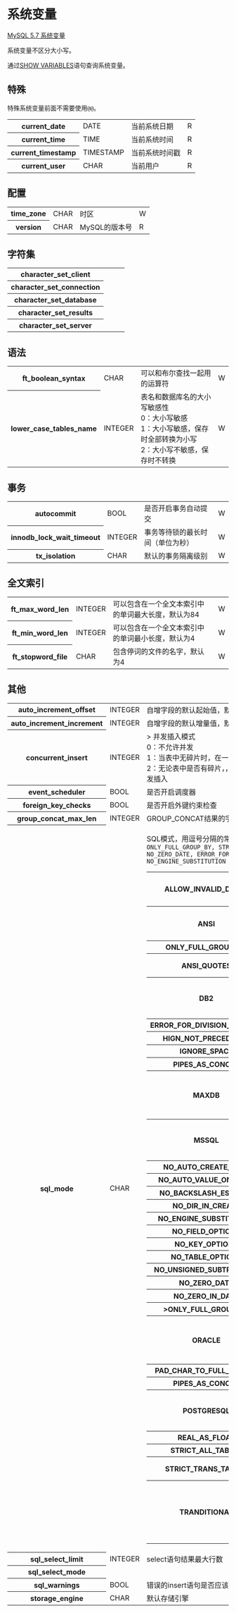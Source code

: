 # 系统变量

[MySQL 5.7 系统变量](https://dev.mysql.com/doc/refman/5.7/en/server-system-variable-reference.html)

系统变量不区分大小写。

通过[SHOW VARIABLES](../grammar/show-variables-statement.md)语句查询系统变量。

## 特殊

特殊系统变量前面不需要使用`@@`。

<table>
    <tr>
        <th>current_date</th>
        <td>DATE</td>
        <td>当前系统日期</td>
        <td>R</td>
    </tr>
    <tr>
        <th>current_time</th>
        <td>TIME</td>
        <td>当前系统时间</td>
        <td>R</td>
    </tr>
    <tr>
        <th>current_timestamp</th>
        <td>TIMESTAMP</td>
        <td>当前系统时间戳</td>
        <td>R</td>
    </tr>
    <tr>
        <th>current_user</th>
        <td>CHAR</td>
        <td>当前用户</td>
        <td>R</td>
    </tr>
</table>


## 配置

<table>
    <tr>
        <th>time_zone</th>
        <td>CHAR</td>
        <td>时区</td>
        <td>W</td>
    </tr>
    <tr>
        <th>version</th>
        <td>CHAR</td>
        <td>MySQL的版本号</td>
        <td>R</td>
    </tr>
</table>

## 字符集

<table>
    <tr>
        <th>character_set_client</th>
        <td></td>
        <td></td>
        <td></td>
    </tr>
    <tr>
        <th>character_set_connection</th>
        <td></td>
        <td></td>
        <td></td>
    </tr>
    <tr>
        <th>character_set_database</th>
        <td></td>
        <td></td>
        <td></td>
    </tr>
    <tr>
        <th>character_set_results</th>
        <td></td>
        <td></td>
        <td></td>
    </tr>
    <tr>
        <th>character_set_server</th>
        <td></td>
        <td></td>
        <td></td>
    </tr>
</table>


## 语法

<table>
    <tr>
        <th>ft_boolean_syntax</th>
        <td>CHAR</td>
        <td>可以和布尔查找一起用的运算符</td>
        <td>W</td>
    </tr>
    <tr>
        <th>lower_case_tables_name</th>
        <td>INTEGER</td>
        <td>
            表名和数据库名的大小写敏感性  
            <br>0：大小写敏感  
            <br/>1：大小写敏感，保存时全部转换为小写  
            <br/>2：大小写不敏感，保存时不转换
        </td>
        <td>W</td>
    </tr>
</table>

## 事务

<table>
    <tr>
        <th>autocommit</th>
        <td>BOOL</td>
        <td>是否开启事务自动提交</td>
        <td>W</td>
    </tr>
    <tr>
        <th>innodb_lock_wait_timeout</th>
        <td>INTEGER</td>
        <td>事务等待锁的最长时间（单位为秒）</td>
        <td>W</td>
    </tr>
    <tr>
        <th>tx_isolation</th>
        <td>CHAR</td>
        <td>默认的事务隔离级别</td>
        <td>W</td>
    </tr>
</table>

## 全文索引

<table>
    <tr>
        <th>ft_max_word_len</th>
        <td>INTEGER</td>
        <td>可以包含在一个全文本索引中的单词最大长度，默认为84</td>
        <td>W</td>
    </tr>
    <tr>
        <th>ft_min_word_len</th>
        <td>INTEGER</td>
        <td>可以包含在一个全文本索引中的单词最小长度，默认为4</td>
        <td>W</td>
    </tr>
    <tr>
        <th>ft_stopword_file</th>
        <td>CHAR</td>
        <td>包含停词的文件的名字，默认为4</td>
        <td>W</td>
    </tr>
</table>
		
## 其他

<table>
    <tr>
        <th>auto_increment_offset</th>
        <td>INTEGER</td>
        <td>自增字段的默认起始值，默认为1</td>
        <td>W</td>
    </tr>
    <tr>
        <th>auto_increment_increment</th>
        <td>INTEGER</td>
        <td>自增字段的默认增量值，默认为1</td>
        <td>W</td>
    </tr>
    <tr>
        <th>concurrent_insert</th>
        <td>INTEGER</td>
        <td>>
            并发插入模式
            <br/>0：不允许并发
            <br/>1：当表中无碎片时，在一个进程读表时，另一个进程在尾部并发插入  
            <br/>2：无论表中是否有碎片，，在一个进程读表时，另一个进程都在尾部并发插入
        </td>
        <td>W</td>
    </tr>
    <tr>
        <th>event_scheduler</th>
        <td>BOOL</td>
        <td>是否开启调度器</td>
        <td>W</td>
    </tr>
    <tr>
        <th>foreign_key_checks</th>
        <td>BOOL</td>
        <td>是否开启外键约束检查</td>
        <td>W</td>
    </tr>
    <tr>
        <th>group_concat_max_len</th>
        <td>INTEGER</td>
        <td>GROUP_CONCAT结果的字符串长度</td>
        <td>W</td>
    </tr>
    <tr>
        <th>sql_mode</th>
        <td>CHAR</td>
        <td>
            <p>SQL模式，用逗号分隔的常量列表。MySQL 5.7的默认值为<code>ONLY_FULL_GROUP_BY, STRICT_TRANS_TABLES, NO_ZERO_IN_DATE, NO_ZERO_DATE, ERROR_FOR_DIVISION_BY_ZERO, NO_AUTO_CREATE_USER, NO_ENGINE_SUBSTITUTION</code></p>
            <table>
                <tr><th>ALLOW_INVALID_DATES</th><td>允许不存在的日期（但必须保证月份在1到12间，日期在1到31间）</td></tr>
                <tr><th>ANSI</th><td>使用标准SQL语法，等价于<code>REAL_AS_FLOAT, PIPES_AS_CONCAT, ANSI_QUOTES, IGNORE_SPACE, <tr><th>ONLY_FULL_GROUP_BY</code></td></tr>
                <tr><th>ANSI_QUOTES</th><td>关键字作为列或表名时可以使用双引号</td></tr>
				<tr><th>DB2</th><td>等价于<code>PIPES_AS_CONCAT, ANSI_QUOTES, IGNORE_SPACE, NO_KEY_OPTIONS, NO_TABLE_OPTIONS, NO_FIELD_OPTIONS</code></td></tr>
                <tr><th>ERROR_FOR_DIVISION_BY_ZERO</th><td></td></tr>
				<tr><th>HIGN_NOT_PRECEDENCE</th><td>提高NOT运算符的优先级</td></tr>
				<tr><th>IGNORE_SPACE</th><td></td></tr>
                <tr><th>PIPES_AS_CONCAT</th><td>允许使用||连接字符串</td></tr>
				<tr><th>MAXDB</th><td>等价于<code>PIPES_AS_CONCAT, ANSI_QUOTES, IGNORE_SPACE, NO_KEY_OPTIONS, NO_TABLE_OPTIONS, NO_FIELD_OPTIONS, NO_AUTO_CREATE_USER</code></td></tr>
				<tr><th>MSSQL</th><td>等价于<code>PIPES_AS_CONCAT, ANSI_QUOTES, IGNORE_SPACE, NO_KEY_OPTIONS, NO_TABLE_OPTIONS, NO_FIELD_OPTIONS</code></td></tr>
				<tr><th>NO_AUTO_CREATE_USER</th><td></td></tr>
				<tr><th>NO_AUTO_VALUE_ON_ZERO</th><td></td></tr>
                <tr><th>NO_BACKSLASH_ESCAPES</th><td>反斜线作为普通字符</td></tr>
				<tr><th>NO_DIR_IN_CREATE</th><td></td></tr>
				<tr><th>NO_ENGINE_SUBSTITUTION</th><td></td></tr>
				<tr><th>NO_FIELD_OPTIONS</th><td></td></tr>
				<tr><th>NO_KEY_OPTIONS</th><td></td></tr>
				<tr><th>NO_TABLE_OPTIONS</th><td></td></tr>
				<tr><th>NO_UNSIGNED_SUBTRACTION</th><td></td></tr>
                <tr><th>NO_ZERO_DATE</th><td>禁止日期'0000-00-00'</td></tr>
                <tr><th>NO_ZERO_IN_DATE</th><td>禁止月份或日期为0的日期</td></tr>
                <tr><th>>ONLY_FULL_GROUP_BY</th><td>GROUP BY严格符合聚合规则</td></tr>
				<tr><th>ORACLE</th><td>等价于<code>PIPES_AS_CONCAT, ANSI_QUOTES, IGNORE_SPACE, NO_KEY_OPTIONS, NO_TABLE_OPTIONS, NO_FIELD_OPTIONS, NO_AUTO_CREATE_USER</code></td></tr>
				<tr><th>PAD_CHAR_TO_FULL_LENGTH</th><td></td></tr>
				<tr><th>PIPES_AS_CONCAT</th><td></td></tr>
				<tr><th>POSTGRESQL</th><td>等价于<code>PIPES_AS_CONCAT, ANSI_QUOTES, IGNORE_SPACE, NO_KEY_OPTIONS, NO_TABLE_OPTIONS, NO_FIELD_OPTIONS</code></td></tr>
				<tr><th>REAL_AS_FLOAT</th><td></td></tr>
				<tr><th>STRICT_ALL_TABLES</th><td></td></tr>
                <tr><th>STRICT_TRANS_TABLES</th><td>如果一个值非法从而无法插入事务表，则中断当前语句</td></tr>
                <tr><th>TRANDITIONAL</th><td>传统严格校验模式，等价于<code>STRICT_TRANS_TABLES, STRICT_ALL_TABLES, NO_ZERO_IN_DATE, NO_ZERO_DATE, ERROR_FOR_DIVISION_BY_ZERO, NO_AUTO_CREATE_USER, and NO_ENGINE_SUBSTITUTION.</td></tr>
            </table>
        </td>
        <td>W</td>
    </tr>
    <tr>
        <th>sql_select_limit</th>
        <td>INTEGER</td>
        <td>select语句结果最大行数</td>
        <td>W</td>
    </tr>
    <tr>
        <th>sql_select_mode</th>
        <td></td>
        <td></td>
        <td>W</td>
    </tr>
    <tr>
        <th>sql_warnings</th>
        <td>BOOL</td>
        <td>错误的insert语句是否应该返回一条警告，默认为FALSE</td>
        <td>W</td>
    </tr>
    <tr>
        <th>storage_engine</th>
        <td>CHAR</td>
        <td>默认存储引擎</td>
        <td>W</td>
    </tr>
</table>
		
